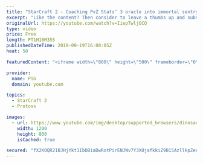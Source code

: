 ```yaml
---
title: "StarCraft 2 - Coaching PvZ Stats’ 3 oracle into immortal sentry push - Diamond 2 coaching"
excerpt: "Like the content? Then consider to leave a thumbs up and subscribe! ;)    If you wish to support me please consider supporting my patreon: [https://www.patreon.com/PiGSC2](https://www.patreon.com/PiGSC2)    ### Videos don’t appear in your feed and you want to get notified about new uploads? Press the"
originalUrl: https://youtube.com/watch?v=IiepTwljOCQ
type: video
price: Free
length: PT1H18M35S
publishedDateTime: 2019-09-19T16:00:05Z
heat: 50

featuredContent: "<iframe width=\"800\" height=\"500\" frameborder=\"0\" src=\"https://www.youtube.com/embed/IiepTwljOCQ\" allow=\"accelerometer; autoplay; encrypted-media; gyroscope; picture-in-picture\" allowfullscreen></iframe>"

provider:
  name: PiG
  domain: youtube.com

topics:
  - StarCraft 2
  - Protoss

images:
  - url: https://www.youtube.com/img/desktop/supported_browsers/dinosaur.png
    width: 1200
    height: 800
    isCached: true

secured: "fX2KOQR21BJHjYkt1IbDBiaDwRotPirENJWv7Y3XOjafkkiZ9B15AzllkpZee1WqR64HRDjbusNOCIVDLSnWIsyenVzy1BNTicvZsfVeHe53on3GzrtVazJy4XNVQ9CIsVMEuLjlwC/MYBNHVq/7nWP7dhfjL1JkBevew0e0mVLcMVhwLuejwXmne1WFVv7uQaBwkT5eMrkvXYXuk5hCk1fRYp+NcOoq6qmnmrDeigDfYbP0TWd2uk1mpP7CXCucvCjYQ4HJBuLcld+XNUKthpn+C7M6FJJJR8T5hb2zbhyLUTvG9u2393Qj3cRDyVt3d0YFpOIrnCrvocFOS7gxiYam4jVcHqzUQsRWp7U7fRIOMaqAB9+ATqEXIyxJP7JOVMCU9iZd5+8Nj8FvTdGMZMln8IZWN18ms5F/NYWhkyw=;QI+ZKTucnNTDj/jTFRGt/w=="
---
```


